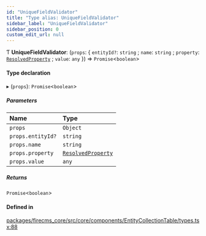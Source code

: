 ```yaml
---
id: "UniqueFieldValidator"
title: "Type alias: UniqueFieldValidator"
sidebar_label: "UniqueFieldValidator"
sidebar_position: 0
custom_edit_url: null
---
```


Ƭ **UniqueFieldValidator**: (`props`: \{ `entityId?`: `string` ; `name`: `string` ; `property`: [`ResolvedProperty`](ResolvedProperty.md) ; `value`: `any`  }) => `Promise`\<`boolean`\>

#### Type declaration

▸ (`props`): `Promise`\<`boolean`\>

##### Parameters

| Name | Type |
| :------ | :------ |
| `props` | `Object` |
| `props.entityId?` | `string` |
| `props.name` | `string` |
| `props.property` | [`ResolvedProperty`](ResolvedProperty.md) |
| `props.value` | `any` |

##### Returns

`Promise`\<`boolean`\>

#### Defined in

[packages/firecms_core/src/core/components/EntityCollectionTable/types.tsx:88](https://github.com/FireCMSco/firecms/blob/d45f3739/packages/firecms_core/src/core/components/EntityCollectionTable/types.tsx#L88)
